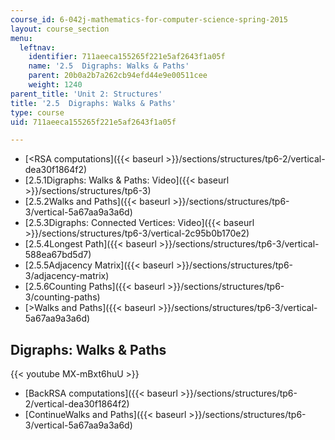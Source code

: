 ```yaml
---
course_id: 6-042j-mathematics-for-computer-science-spring-2015
layout: course_section
menu:
  leftnav:
    identifier: 711aeeca155265f221e5af2643f1a05f
    name: '2.5  Digraphs: Walks & Paths'
    parent: 20b0a2b7a262cb94efd44e9e00511cee
    weight: 1240
parent_title: 'Unit 2: Structures'
title: '2.5  Digraphs: Walks & Paths'
type: course
uid: 711aeeca155265f221e5af2643f1a05f

---
```


*   [<RSA computations]({{< baseurl >}}/sections/structures/tp6-2/vertical-dea30f1864f2)
*   [2.5.1Digraphs: Walks & Paths: Video]({{< baseurl >}}/sections/structures/tp6-3)
*   [2.5.2Walks and Paths]({{< baseurl >}}/sections/structures/tp6-3/vertical-5a67aa9a3a6d)
*   [2.5.3Digraphs: Connected Vertices: Video]({{< baseurl >}}/sections/structures/tp6-3/vertical-2c95b0b170e2)
*   [2.5.4Longest Path]({{< baseurl >}}/sections/structures/tp6-3/vertical-588ea67bd5d7)
*   [2.5.5Adjacency Matrix]({{< baseurl >}}/sections/structures/tp6-3/adjacency-matrix)
*   [2.5.6Counting Paths]({{< baseurl >}}/sections/structures/tp6-3/counting-paths)
*   [\>Walks and Paths]({{< baseurl >}}/sections/structures/tp6-3/vertical-5a67aa9a3a6d)

Digraphs: Walks & Paths
-----------------------

{{< youtube MX-mBxt6huU >}}

*   [BackRSA computations]({{< baseurl >}}/sections/structures/tp6-2/vertical-dea30f1864f2)
*   [ContinueWalks and Paths]({{< baseurl >}}/sections/structures/tp6-3/vertical-5a67aa9a3a6d)